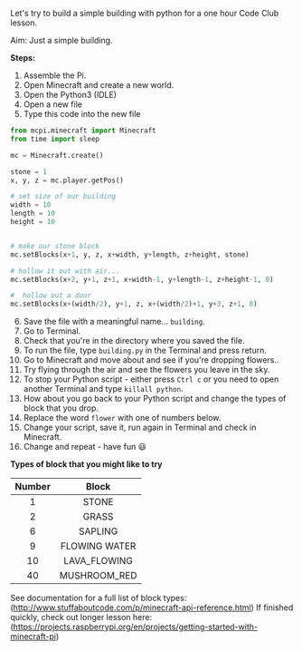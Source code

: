 Let's try to build a simple building with python for a one hour Code Club lesson. 

Aim: Just a simple building. 

**Steps:**
1. Assemble the Pi.
2. Open Minecraft and create a new world.
3. Open the Python3 (IDLE)
4. Open a new file
5. Type this code into the new file
```python
from mcpi.minecraft import Minecraft
from time import sleep

mc = Minecraft.create()

stone = 1
x, y, z = mc.player.getPos()

# set size of our building
width = 10
length = 10
height = 10


# make our stone block
mc.setBlocks(x+1, y, z, x+width, y+length, z+height, stone)

# hollow it out with air...
mc.setBlocks(x+2, y+1, z+1, x+width-1, y+length-1, z+height-1, 0)

#  hollow out a door
mc.setBlocks(x+(width/2), y+1, z, x+(width/2)+1, y+3, z+1, 0)
```
6. Save the file with a meaningful name... `building`.
7. Go to Terminal.
8. Check that you're in the directory where you saved the file.
9. To run the file, type `building.py` in the Terminal and press return.
10. Go to Minecraft and move about and see if you're dropping flowers..
11. Try flying through the air and see the flowers you leave in the sky.
12. To stop your Python script - either press `Ctrl c` or you need to open another Terminal and type `killall python`.
13. How about you go back to your Python script and change the types of block that you drop.
14. Replace the word `flower` with one of numbers below.
15. Change your script, save it, run again in Terminal and check in Minecraft.
16. Change and repeat - have fun :smiley:

**Types of block that you might like to try**

| Number        | Block| 
| :-------------: |:-------------:| 
| 1     | STONE | 
| 2      | GRASS    | 
| 6 | SAPLING      | 
| 9 | FLOWING WATER      | 
| 10 | LAVA_FLOWING      | 
| 40 | MUSHROOM_RED       | 

See documentation for a full list of block types: (http://www.stuffaboutcode.com/p/minecraft-api-reference.html)
If finished quickly, check out longer lesson here: (https://projects.raspberrypi.org/en/projects/getting-started-with-minecraft-pi) 
